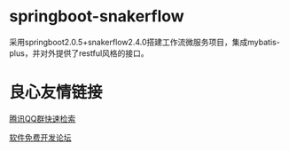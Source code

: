 # springboot-snakerflow
采用springboot2.0.5+snakerflow2.4.0搭建工作流微服务项目，集成mybatis-plus，并对外提供了restful风格的接口。


 # 良心友情链接

[腾讯QQ群快速检索](http://u.720life.cn/s/8cf73f7c)

[软件免费开发论坛](http://u.720life.cn/s/bbb01dc0)
